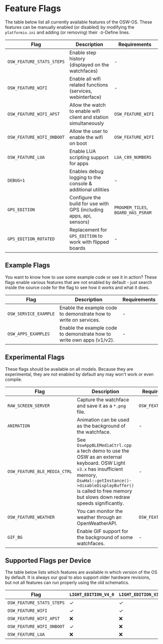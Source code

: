 # Feature Flags
The table below list all currently available features of the OSW-OS. These features can be manually enabled (or disabled) by modifying the `platformio.ini` and adding (or removing) their `-D`-Define lines.

| Flag                      | Description                                                         | Requirements                       |
| ------------------------- | ------------------------------------------------------------------- | ---------------------------------- |
| `OSW_FEATURE_STATS_STEPS` | Enable step history (displayed on the watchfaces)                   | -                                  |
| `OSW_FEATURE_WIFI`        | Enable all wifi related functions (services, webinterface)          | -                                  |
| `OSW_FEATURE_WIFI_APST`   | Allow the watch to enable wifi client and station simultaneously    | `OSW_FEATURE_WIFI`                 |
| `OSW_FEATURE_WIFI_ONBOOT` | Allow the user to enable the wifi on boot                           | `OSW_FEATURE_WIFI`                 |
| `OSW_FEATURE_LUA`         | Enable LUA scripting support for apps                               | `LUA_C89_NUMBERS`                  |
| `DEBUG=1`                 | Enables debug logging to the console & additional utilities         | -                                  |
| `GPS_EDITION`             | Configure the build for use with GPS (including apps, api, sensors) | `PROGMEM_TILES`, `BOARD_HAS_PSRAM` |
| `GPS_EDITION_ROTATED`     | Replacement for `GPS_EDITION` to work with flipped boards           | -                                  |

## Example Flags

You want to know how to use some example code or see it in action? These flags enable various features that are not enabled by default - just search inside the source code for the flag to see how it works and what it does.

| Flag                  | Description                                                           | Requirements |
| --------------------- | --------------------------------------------------------------------- | ------------ |
| `OSW_SERVICE_EXAMPLE` | Enable the example code to demonstrate how to write on services.      | -            |
| `OSW_APPS_EXAMPLES`   | Enable the example code to demonstrate how to write own apps (v1/v2). | -            |

## Experimental Flags

These flags should be available on all models. Because they are experimental, they are not enabled by default any may won't work or even compile.

| Flag                         | Description                                                                                                                                                                                                                                             | Requirements       |
| ---------------------------- | ------------------------------------------------------------------------------------------------------------------------------------------------------------------------------------------------------------------------------------------------------- | ------------------ |
| `RAW_SCREEN_SERVER`          | Capture the watchface and save it as a `*.png` file.                                                                                                                                                                                                    | `OSW_FEATURE_WIFI` |
| `ANIMATION`                  | Animation can be used as the background of the watchface.                                                                                                                                                                                               | -                  |
| `OSW_FEATURE_BLE_MEDIA_CTRL` | See `OswAppBLEMediaCtrl.cpp` a tech demo to use the OSW as an external keyboard. OSW Light `v3.x` has insufficient memory, <br>`OswHal::getInstance()->disableDisplayBuffer()` is called to free memory <br>but slows down redraw speeds significantly. | -                  |
| `OSW_FEATURE_WEATHER`        | You can monitor the weather through an OpenWeatherAPI.                                                                                                                                                                                                  | `OSW_FEATURE_WIFI` |
| `GIF_BG`                     | Enable GIF support for the background of some watchfaces.                                                                                                                                                                                               | -                  |

## Supported Flags per Device
The table below lists which features are available in which version of the OS by default. It is always our goal to also support older hardware revisions, but not all features can run properly using the old schematics.

| Flag                      | `LIGHT_EDITION_V4_0` | `LIGHT_EDITION_V3_3` | `LIGHT_EDITION_V3_2` | `LIGHT_EDITION_DEV_LUA` | `GPS_EDITION_V3_1` | `GPS_EDITION_DEV_ROTATED` |
| ------------------------- | -------------------- | -------------------- | -------------------- | ----------------------- | ------------------ | ------------------------- |
| `OSW_FEATURE_STATS_STEPS` | ✓                    | ✓                    | ✓                    | ❌                       | ✓                  | ✓                         |
| `OSW_FEATURE_WIFI`        | ✓                    | ✓                    | ✓                    | ❌                       | ✓                  | ✓                         |
| `OSW_FEATURE_WIFI_APST`   | ❌                    | ❌                    | ❌                    | ❌                       | ✓                  | ✓                         |
| `OSW_FEATURE_WIFI_ONBOOT` | ✓                    | ❌                    | ❌                    | ❌                       | ✓                  | ✓                         |
| `OSW_FEATURE_LUA`         | ❌                    | ❌                    | ❌                    | ✓                       | ❌                  | ❌                         |